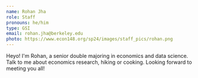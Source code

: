 ```yaml
---
name: Rohan Jha
role: Staff
pronouns: he/him
type: GSI
email: rohan.jha@berkeley.edu
photo: https://www.econ148.org/sp24/images/staff_pics/rohan.png
---
```

Heyo! I'm Rohan, a senior double majoring in economics and data science. Talk to me about economics research, hiking or cooking. Looking forward to meeting you all!